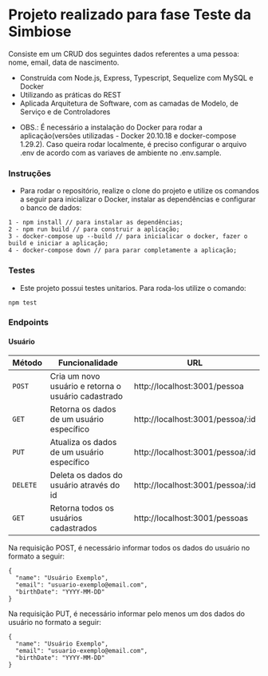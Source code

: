 # Projeto realizado para fase Teste da Simbiose

Consiste em um CRUD dos seguintes dados referentes a uma pessoa: nome, email, data de nascimento. 

* Construída com Node.js, Express, Typescript, Sequelize com MySQL e Docker
* Utilizando as práticas do REST
* Aplicada Arquitetura de Software, com as camadas de Modelo, de Serviço e de Controladores

- OBS.: É necessário a instalação do Docker para rodar a aplicação(versões utilizadas - Docker 20.10.18 e docker-compose 1.29.2). Caso queira rodar localmente, é preciso configurar o arquivo .env de acordo com as variaves de ambiente no .env.sample.

### Instruções

- Para rodar o repositório, realize o clone do projeto e utilize os comandos a seguir para inicializar o Docker, instalar as dependências e configurar o banco de dados:

```
1 - npm install // para instalar as dependências;
2 - npm run build // para construir a aplicação;
3 - docker-compose up --build // para inicialicar o docker, fazer o build e iniciar a aplicação;
4 - docker-compose down // para parar completamente a aplicação;
```

### Testes

- Este projeto possui testes unitarios. Para roda-los utilize o comando:

```
npm test
```

### Endpoints

#### Usuário

| Método | Funcionalidade | URL |
|---|---|---|
| `POST` | Cria um novo usuário e retorna o usuário cadastrado  | http://localhost:3001/pessoa |
| `GET` | Retorna os dados de um usuário específico | http://localhost:3001/pessoa/:id |
| `PUT` | Atualiza os dados de um usuário específico | http://localhost:3001/pessoa/:id |
| `DELETE` | Deleta os dados do usuário através do id | http://localhost:3001/pessoa/:id |
| `GET` | Retorna todos os usuários cadastrados | http://localhost:3001/pessoas |


Na requisição POST, é necessário informar todos os dados do usuário no formato a seguir:

```
{
  "name": "Usuário Exemplo",
  "email": "usuario-exemplo@email.com",
  "birthDate": "YYYY-MM-DD"
}
```

Na requisição PUT, é necessário informar pelo menos um dos dados do usuário no formato a seguir:

```
{
  "name": "Usuário Exemplo",
  "email": "usuario-exemplo@email.com",
  "birthDate": "YYYY-MM-DD"
}
```

